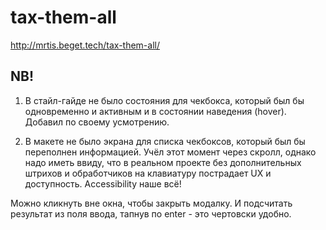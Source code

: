 # tax-them-all

http://mrtis.beget.tech/tax-them-all/

## NB!

1. В стайл-гайде не было состояния для чекбокса, который был бы одновременно и активным и в состоянии наведения (hover). Добавил по своему усмотрению.

2. В макете не было экрана для списка чекбоксов, который был бы переполнен информацией. Учёл этот момент через скролл, однако надо иметь ввиду, что в реальном проекте без дополнительных штрихов и обработчиков на клавиатуру пострадает UX и доступность. Accessibility наше всё!

Можно кликнуть вне окна, чтобы закрыть модалку. И подсчитать результат из поля ввода, тапнув по enter - это чертовски удобно.
